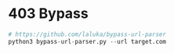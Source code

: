 # 403 Bypass

```python
# https://github.com/laluka/bypass-url-parser
python3 bypass-url-parser.py --url target.com
```
